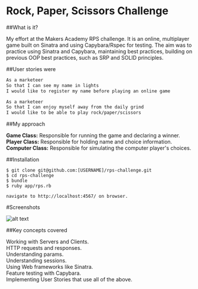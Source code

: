 # Rock, Paper, Scissors Challenge

##What is it?

My effort at the Makers Academy RPS challenge. It is an online, multiplayer game built on Sinatra and using Capybara/Rspec for testing. The aim was to practice using Sinatra and Capybara, maintaining best practices, building on previous OOP best practices, such as SRP and SOLID principles.  

##User stories were

```sh
As a marketeer
So that I can see my name in lights
I would like to register my name before playing an online game

As a marketeer
So that I can enjoy myself away from the daily grind
I would like to be able to play rock/paper/scissors
```
##My approach

**Game Class:** Responsible for running the game and declaring a winner.  
**Player Class:** Responsible for holding name and choice information.  
**Computer Class:** Responsible for simulating the computer player's choices.


##Installation
```
$ git clone git@github.com:[USERNAME]/rps-challenge.git
$ cd rps-challenge
$ bundle
$ ruby app/rps.rb

navigate to http://localhost:4567/ on browser.
```

#Screenshots

![alt text](http://i.imgur.com/Tz4G6T2.png "Logo Title Text 1")


##Key concepts covered

Working with Servers and Clients.  
HTTP requests and responses.  
Understanding params.  
Understanding sessions.   
Using Web frameworks like Sinatra.   
Feature testing with Capybara.  
Implementing User Stories that use all of the above.  
